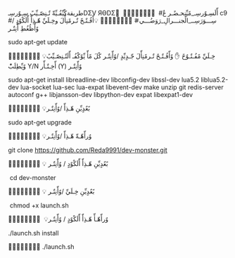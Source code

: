 طريقةکْيِّفُـيِّةّ تٌـنِصّـيِّبً سِـوٌرسِـDΣV ЯӨDΣ ِ
🎌✨🎌✨🎌✨🎌✨
 #أّلَسِـوٌرسِـ_مًيِّنِحـضًـر عٌ c9
#سِـــوَرَسِــ_الُجنـــرالِ_رَوَضُـــي#َ
🎌✨🎌✨🎌✨🎌✨
💡أّفُـتٌـحً تٌـرمًنِأّلَ وخِـلَيِّ  هّـذِأّ أّلَکْوٌدٍ /وٌأّظُغُطِ أّنِتٌـر

sudo apt-get update

🎌✨🎌✨🎌✨🎌✨
💡خِـلَيِّ مًفُـتٌـوٌحً ✋ وٌأّفُـتٌـحً تٌـرمًنِأّلَ جّـدٍيِّدٍ /وٌأّنِتٌـر
کْلَ مًأّ يِّوٌکْفُـ أّلَتٌـنِصّـيِّبً وٌيِّطِلَبًْ Y/N
أّخِـتٌـأّر (Y)  وٌأّنِتٌـر

sudo apt-get install libreadline-dev libconfig-dev libssl-dev lua5.2 liblua5.2-dev lua-socket lua-sec lua-expat libevent-dev make unzip git redis-server autoconf g++ libjansson-dev libpython-dev expat libexpat1-dev


🎌✨🎌✨🎌✨🎌✨
💡بًعٌدٍيِّنِ هّـذِأّ /وٌأّنِتٌـر

sudo apt-get upgrade

🎌✨🎌✨🎌✨🎌✨
💡وٌرأّهّـةّ هّـذِأّ /وٌأّنِتٌـر

git clone https://github.com/Reda9991/dev-monster.git

🎌✨🎌✨🎌✨🎌✨
💡 بًعٌدٍيِّنِ هّـذِأّ أّلَکْوٌدٍ / وٌأّنِتٌـر

 cd dev-monster

🎌✨🎌✨🎌✨🎌✨
💡 بًعٌدٍيِّنِ خِـلَيِّ /وٌأّنِتٌـر

 chmod +x launch.sh

🎌✨🎌✨🎌✨🎌✨
 💡وٌرأّهّـأّ هّـذِأّ أّلَکْوٌدٍ / وٌأّنِتٌـر

./launch.sh install

🎌✨🎌✨🎌✨🎌✨
./launch.sh

                         
